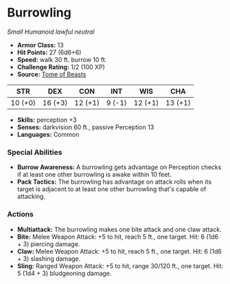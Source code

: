 # Burrowling

*Small* *Humanoid* *lawful neutral*

- **Armor Class:** 13
- **Hit Points:** 27 (6d6+6)
- **Speed:** walk 30 ft. burrow 10 ft.
- **Challenge Rating:** 1/2 (100 XP)
- **Source:** [Tome of Beasts](https://koboldpress.com/kpstore/product/tome-of-beasts-for-5th-edition-print/)

| STR | DEX | CON | INT | WIS | CHA |
| --- | --- | --- | --- | --- | --- |
| 10 (+0) | 16 (+3) | 12 (+1) | 9 (-1) | 12 (+1) | 13 (+1) |

- **Skills:** perception +3
- **Senses:** darkvision 60 ft., passive Perception 13
- **Languages:** Common
### Special Abilities
- **Burrow Awareness:** A burrowling gets advantage on Perception checks if at least one other burrowling is awake within 10 feet.
- **Pack Tactics:** The burrowling has advantage on attack rolls when its target is adjacent to at least one other burrowling that's capable of attacking.
### Actions
- **Multiattack:** The burrowling makes one bite attack and one claw attack.
- **Bite:** Melee Weapon Attack: +5 to hit, reach 5 ft., one target. Hit: 6 (1d6 + 3) piercing damage.
- **Claw:** Melee Weapon Attack: +5 to hit, reach 5 ft., one target. Hit: 6 (1d6 + 3) slashing damage.
- **Sling:** Ranged Weapon Attack: +5 to hit, range 30/120 ft., one target. Hit: 5 (1d4 + 3) bludgeoning damage.
